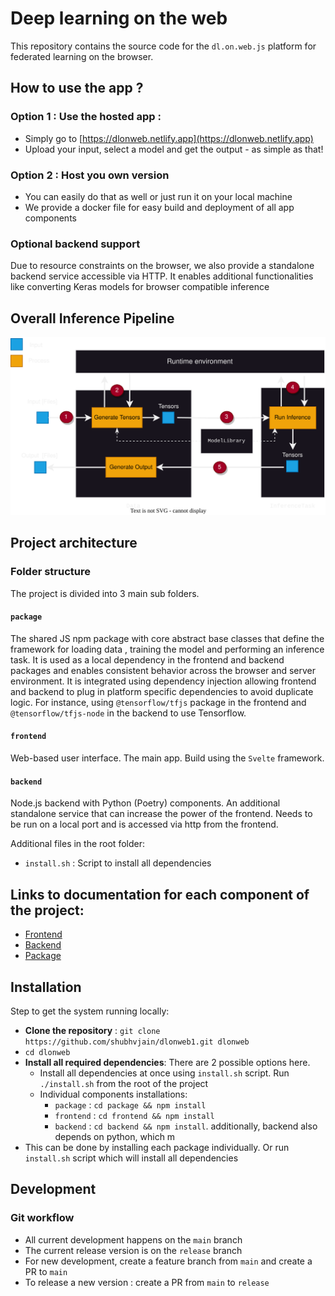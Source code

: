 # Deep learning on the web

This repository contains the source code for the `dl.on.web.js` platform for federated learning on the browser.

## How to use the app ?

### Option 1 : Use the hosted app : 
- Simply go to  [https://dlonweb.netlify.app](https://dlonweb.netlify.app)  
- Upload your input, select a model and get the output - as simple as that!
  
### Option 2 : Host you own version 
- You can easily do that as well or just run it on your local machine 
- We provide a docker file for easy build and deployment of all app components

### Optional backend support

Due to resource constraints on the browser, we also provide a standalone backend service accessible via HTTP. It enables additional functionalities like converting Keras models for browser compatible inference


## Overall Inference Pipeline 

![Overview of inference pipeline](./frontend/static/images/overall_arch.svg)

## Project architecture

### Folder structure

The project is divided into 3 main sub folders. 


#### `package`
The shared JS npm package with core abstract base classes that define the framework for loading data , training the model and performing an inference task. It is used as a local dependency in the frontend and backend packages and enables consistent behavior across the browser and server environment. It is integrated using dependency injection allowing frontend and backend to plug in platform specific dependencies  to avoid duplicate logic. For instance, using `@tensorflow/tfjs` package in the frontend and `@tensorflow/tfjs-node` in the backend to use Tensorflow. 

#### `frontend`
 Web-based user interface. The main app. Build using the `Svelte` framework.  


#### `backend`
 Node.js backend with Python (Poetry) components. An additional standalone service that can increase the power of the frontend. Needs to be run on a local port and is accessed via http from the frontend.

Additional files in the root folder: 

- `install.sh` :  Script to install all dependencies

## Links to documentation for each component of the project:
- [Frontend](./frontend/README.md)
- [Backend](./backend/README.md)
- [Package](./package/README.md)

## Installation 

Step to get the system running locally:

- **Clone the repository** : `git clone https://github.com/shubhvjain/dlonweb1.git dlonweb` 
- `cd dlonweb`
- **Install all required dependencies**: There are 2 possible options here.
  - Install all dependencies at once using `install.sh` script. Run `./install.sh` from the root of the project
  - Individual components installations:
    - `package` : `cd package && npm install`
    - `frontend` : `cd frontend && npm install`
    - `backend` : `cd backend && npm install`. additionally, backend also depends on python, which m
- This can be done by installing each package individually. Or run `install.sh` script which will install all dependencies 

## Development 

### Git workflow 

- All current development happens on the `main` branch 
- The current release version is on the `release` branch
- For new development, create a feature branch from `main` and create a PR to `main`
- To release a new version : create a PR from `main`  to `release`

